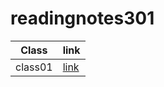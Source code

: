 # readingnotes301

| Class   | link                                                                               |
| ------- | ------------------                                                                 |
| class01 | [link](https://mohammed1994mosleh.github.io/readingnotes301/class01)               |